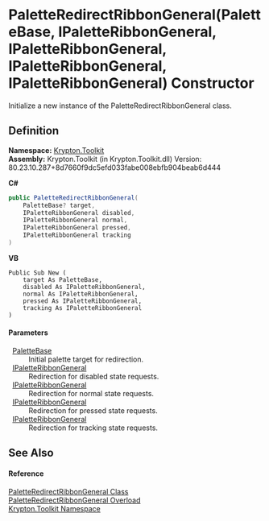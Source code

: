 # PaletteRedirectRibbonGeneral(PaletteBase, IPaletteRibbonGeneral, IPaletteRibbonGeneral, IPaletteRibbonGeneral, IPaletteRibbonGeneral) Constructor


Initialize a new instance of the PaletteRedirectRibbonGeneral class.



## Definition
**Namespace:** <a href="79d2eac2-21f4-54ff-7552-b20c33c30600.md">Krypton.Toolkit</a>  
**Assembly:** Krypton.Toolkit (in Krypton.Toolkit.dll) Version: 80.23.10.287+8d7660f9dc5efd033fabe008ebfb904beab6d444

**C#**
``` C#
public PaletteRedirectRibbonGeneral(
	PaletteBase? target,
	IPaletteRibbonGeneral disabled,
	IPaletteRibbonGeneral normal,
	IPaletteRibbonGeneral pressed,
	IPaletteRibbonGeneral tracking
)
```
**VB**
``` VB
Public Sub New ( 
	target As PaletteBase,
	disabled As IPaletteRibbonGeneral,
	normal As IPaletteRibbonGeneral,
	pressed As IPaletteRibbonGeneral,
	tracking As IPaletteRibbonGeneral
)
```



#### Parameters
<dl><dt>  <a href="6da77fa5-1590-4646-f2ea-70002c922aee.md">PaletteBase</a></dt><dd>Initial palette target for redirection.</dd><dt>  <a href="7e9fb940-7d26-41b2-3437-b0d716494feb.md">IPaletteRibbonGeneral</a></dt><dd>Redirection for disabled state requests.</dd><dt>  <a href="7e9fb940-7d26-41b2-3437-b0d716494feb.md">IPaletteRibbonGeneral</a></dt><dd>Redirection for normal state requests.</dd><dt>  <a href="7e9fb940-7d26-41b2-3437-b0d716494feb.md">IPaletteRibbonGeneral</a></dt><dd>Redirection for pressed state requests.</dd><dt>  <a href="7e9fb940-7d26-41b2-3437-b0d716494feb.md">IPaletteRibbonGeneral</a></dt><dd>Redirection for tracking state requests.</dd></dl>

## See Also


#### Reference
<a href="9ba1c729-e171-1f93-0f72-5b7493e9b301.md">PaletteRedirectRibbonGeneral Class</a>  
<a href="366dac7e-a394-8e98-1622-8bf7fcc7c5d0.md">PaletteRedirectRibbonGeneral Overload</a>  
<a href="79d2eac2-21f4-54ff-7552-b20c33c30600.md">Krypton.Toolkit Namespace</a>  
